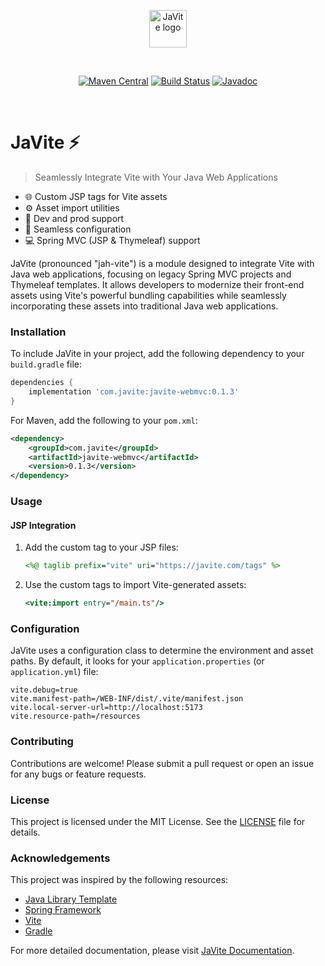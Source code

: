 <p align="center">
  <a href="https://javite.com" target="_blank" rel="noopener noreferrer">
    <img width="60" src="https://javite.com/duke_wave.svg" alt="JaVite logo">
  </a>
</p>
<br/>
<p align="center">
  <a href="https://central.sonatype.com/artifact/com.javite/javite-webmvc"><img src="https://img.shields.io/maven-central/v/com.javite/javite-webmvc.svg" alt="Maven Central"></a>
  <a href="https://github.com/benny123tw/javite/actions/workflows/1.pipeline.yml"><img src="https://github.com/benny123tw/javite/actions/workflows/1.pipeline.yml/badge.svg?branch=main" alt="Build Status"></a>
  <a href="https://benny123tw.github.io/javite/docs/current"><img src="https://img.shields.io/badge/JavaDoc-Online-green" alt="Javadoc"></a>
</p>
<br/>

# JaVite ⚡

> Seamlessly Integrate Vite with Your Java Web Applications

- 🌐 Custom JSP tags for Vite assets
- ⚙️ Asset import utilities
- 🔄 Dev and prod support
- 📁 Seamless configuration
- 💻 Spring MVC (JSP & Thymeleaf) support

JaVite (pronounced "jah-vite") is a module designed to integrate Vite with Java web applications,
focusing on legacy Spring MVC projects and Thymeleaf templates. It allows developers to modernize
their front-end assets using Vite's powerful bundling capabilities while seamlessly incorporating
these assets into traditional Java web applications.

### Installation

To include JaVite in your project, add the following dependency to your `build.gradle` file:

```groovy
dependencies {
    implementation 'com.javite:javite-webmvc:0.1.3'
}
```

For Maven, add the following to your `pom.xml`:

```xml
<dependency>
    <groupId>com.javite</groupId>
    <artifactId>javite-webmvc</artifactId>
    <version>0.1.3</version>
</dependency>
```

### Usage

#### JSP Integration

1. Add the custom tag to your JSP files:

    ```jsp
    <%@ taglib prefix="vite" uri="https://javite.com/tags" %>
    ```

2. Use the custom tags to import Vite-generated assets:

    ```jsp
    <vite:import entry="/main.ts"/>
    ```

### Configuration

JaVite uses a configuration class to determine the environment and asset paths. By default, it looks
for your `application.properties` (or `application.yml`) file:

```properties
vite.debug=true
vite.manifest-path=/WEB-INF/dist/.vite/manifest.json
vite.local-server-url=http://localhost:5173
vite.resource-path=/resources
```

### Contributing

Contributions are welcome! Please submit a pull request or open an issue for any bugs or feature
requests.

### License

This project is licensed under the MIT License. See the [LICENSE](LICENSE) file for details.

### Acknowledgements

This project was inspired by the following resources:

- [Java Library Template](https://github.com/thriving-dev/java-library-template)
- [Spring Framework](https://spring.io/projects/spring-framework)
- [Vite](https://vitejs.dev/)
- [Gradle](https://gradle.org/)

For more detailed documentation, please visit [JaVite Documentation](https://javite.com/).

